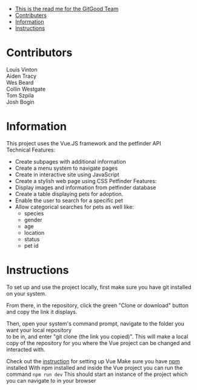 
- [This is the read me for the GitGood Team](#this-is-the-read-me-for-the-gitgood-team)
- [Contributers](#contributers)
- [Information](#information)
- [Instructions](#instructions)

# Contributors
Louis Vinton  
Aiden Tracy  
Wes Beard  
Collin Westgate  
Tom Szpila  
Josh Bogin

# Information
This project uses the Vue.JS framework and the petfinder API  
Technical Features:
* Create subpages with additional information
* Create a menu system to navigate pages
* Create in interactive site using JavaScript
* Create a stylish web page using CSS
Petfinder Features:
* Display images and information from petfinder database
* Create a table displaying pets for adoption.
* Enable the user to search for a specific pet
* Allow categorical searches for pets as well like:
  * species
  * gender
  * age
  * location
  * status
  * pet id

# Instructions  
To set up and use the project locally, first make sure you have git installed on your system.  

From there, in the repository, click the green "Clone or download" button and copy the link it displays.  

Then, open your system's command prompt, navigate to the folder you want your local repository  
to be in, and enter "git clone (the link you copied)". This will make a local copy of the
repository for you where the Vue project can be changed and interacted with.

Check out the [instruction](https://vuejs.org/v2/guide/installation.html) for setting up Vue
Make sure you have [npm](https://www.npmjs.com/get-npm) installed
With npm installed and inside the Vue project you can run the command `npm run dev`
This should start an instance of the project which you can navigate to in your browser
